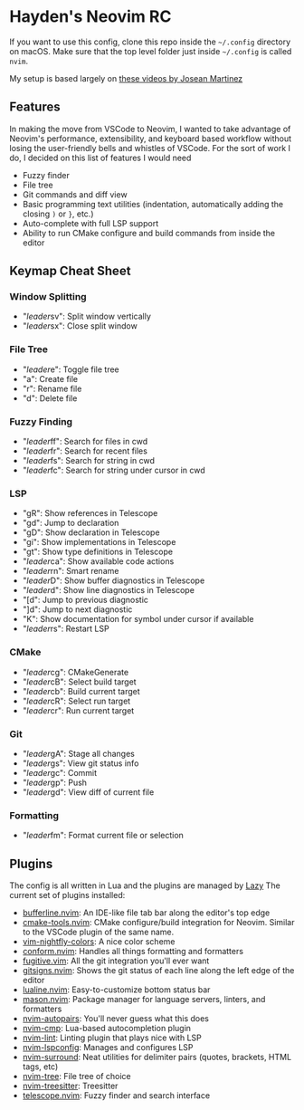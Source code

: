 # Hayden's Neovim RC

If you want to use this config, clone this repo inside the `~/.config` directory on macOS. Make sure that the top level folder just inside `~/.config` is called `nvim`.

My setup is based largely on [these videos by Josean Martinez](https://www.youtube.com/playlist?list=PLnu5gT9QrFg36OehOdECFvxFFeMHhb_07)

## Features

In making the move from VSCode to Neovim, I wanted to take advantage of Neovim's performance, extensibility, and keyboard based workflow without losing the user-friendly bells and whistles of VSCode. For the sort of work I do, I decided on this list of features I would need

- Fuzzy finder
- File tree
- Git commands and diff view
- Basic programming text utilities (indentation, automatically adding the closing `)` or `}`, etc.)
- Auto-complete with full LSP support
- Ability to run CMake configure and build commands from inside the editor

## Keymap Cheat Sheet

### Window Splitting

- "*leader*sv": Split window vertically
- "*leader*sx": Close split window

### File Tree

- "*leader*e": Toggle file tree
- "a": Create file
- "r": Rename file
- "d": Delete file

### Fuzzy Finding

- "*leader*ff": Search for files in cwd
- "*leader*fr": Search for recent files
- "*leader*fs": Search for string in cwd
- "*leader*fc": Search for string under cursor in cwd

### LSP

- "gR": Show references in Telescope
- "gd": Jump to declaration
- "gD": Show declaration in Telescope
- "gi": Show implementations in Telescope
- "gt": Show type definitions in Telescope
- "*leader*ca": Show available code actions
- "*leader*rn": Smart rename
- "*leader*D": Show buffer diagnostics in Telescope
- "*leader*d": Show line diagnostics in Telescope
- "[d": Jump to previous diagnostic
- "]d": Jump to next diagnostic
- "K": Show documentation for symbol under cursor if available
- "*leader*rs": Restart LSP

### CMake

- "*leader*cg": CMakeGenerate
- "*leader*cB": Select build target
- "*leader*cb": Build current target
- "*leader*cR": Select run target
- "*leader*cr": Run current target

### Git

- "*leader*gA": Stage all changes
- "*leader*gs": View git status info
- "*leader*gc": Commit
- "*leader*gp": Push
- "*leader*gd": View diff of current file

### Formatting

- "*leader*fm": Format current file or selection

## Plugins

The config is all written in Lua and the plugins are managed by [Lazy](https://github.com/folke/lazy.nvim)
The current set of plugins installed:

- [bufferline.nvim](https://github.com/akinsho/bufferline.nvim): An IDE-like file tab bar along the editor's top edge
- [cmake-tools.nvim](https://github.com/Civitasv/cmake-tools.nvim): CMake configure/build integration for Neovim. Similar to the VSCode plugin of the same name.
- [vim-nightfly-colors](https://github.com/bluz71/vim-nightfly-colors): A nice color scheme
- [conform.nvim](https://github.com/stevearc/conform.nvim): Handles all things formatting and formatters
- [fugitive.vim](https://github.com/tpope/vim-fugitive): All the git integration you'll ever want
- [gitsigns.nvim](https://github.com/lewis6991/gitsigns.nvim): Shows the git status of each line along the left edge of the editor
- [lualine.nvim](https://github.com/nvim-lualine/lualine.nvim): Easy-to-customize bottom status bar
- [mason.nvim](https://github.com/williamboman/mason.nvim): Package manager for language servers, linters, and formatters
- [nvim-autopairs](https://github.com/windwp/nvim-autopairs): You'll never guess what this does
- [nvim-cmp](https://github.com/hrsh7th/nvim-cmp): Lua-based autocompletion plugin
- [nvim-lint](https://github.com/mfussenegger/nvim-lint): Linting plugin that plays nice with LSP
- [nvim-lspconfig](https://github.com/neovim/nvim-lspconfig): Manages and configures LSP
- [nvim-surround](https://github.com/kylechui/nvim-surround): Neat utilities for delimiter pairs (quotes, brackets, HTML tags, etc)
- [nvim-tree](https://github.com/nvim-tree/nvim-tree.lua): File tree of choice
- [nvim-treesitter](https://github.com/nvim-treesitter/nvim-treesitter): Treesitter
- [telescope.nvim](https://github.com/nvim-telescope/telescope.nvim): Fuzzy finder and search interface
